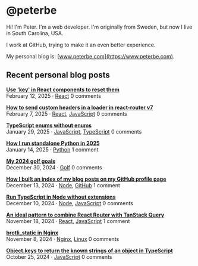 # @peterbe

Hi! I'm Peter. I'm a web developer. I'm originally from Sweden, but now I live in South Carolina, USA.

I work at GitHub, trying to make it an even better experience.

My personal blog is: [www.peterbe.com](https://www.peterbe.com).

## Recent personal blog posts

<!-- blog posts -->
[**Use 'key' in React components to reset them**](https://www.peterbe.com/plog/key-react-components-to-reset)<br>
February 12, 2025 &middot; [React](https://www.peterbe.com/oc-React) 0 comments

[**How to send custom headers in a loader in react-router v7**](https://www.peterbe.com/plog/custom-headers-loader-react-router-v7)<br>
February 7, 2025 &middot; [React](https://www.peterbe.com/oc-React), [JavaScript](https://www.peterbe.com/oc-JavaScript) 0 comments

[**TypeScript enums without enums**](https://www.peterbe.com/plog/typescript-enums-without-enums)<br>
January 29, 2025 &middot; [JavaScript](https://www.peterbe.com/oc-JavaScript), [TypeScript](https://www.peterbe.com/oc-TypeScript) 0 comments

[**How I run standalone Python in 2025**](https://www.peterbe.com/plog/run-standalone-python-2025)<br>
January 14, 2025 &middot; [Python](https://www.peterbe.com/oc-Python) 1 comment

[**My 2024 golf goals**](https://www.peterbe.com/plog/my-2024-golf-goals)<br>
December 30, 2024 &middot; [Golf](https://www.peterbe.com/oc-Golf) 0 comments

[**How I built an index of my blog posts on my GitHub profile page**](https://www.peterbe.com/plog/index-of-blog-posts-github-profile-page)<br>
December 13, 2024 &middot; [Node](https://www.peterbe.com/oc-Node), [GitHub](https://www.peterbe.com/oc-GitHub) 1 comment

[**Run TypeScript in Node without extensions**](https://www.peterbe.com/plog/run-typescript-in-node-without-extensions)<br>
December 10, 2024 &middot; [Node](https://www.peterbe.com/oc-Node), [JavaScript](https://www.peterbe.com/oc-JavaScript) 0 comments

[**An ideal pattern to combine React Router with TanStack Query**](https://www.peterbe.com/plog/ideal-pattern-react-router-with-tanstackreact-query)<br>
November 18, 2024 &middot; [React](https://www.peterbe.com/oc-React), [JavaScript](https://www.peterbe.com/oc-JavaScript) 1 comment

[**brotli_static in Nginx**](https://www.peterbe.com/plog/brotli_static-in-nginx)<br>
November 8, 2024 &middot; [Nginx](https://www.peterbe.com/oc-Nginx), [Linux](https://www.peterbe.com/oc-Linux) 0 comments

[**Object.keys to return the known strings of an object in TypeScript**](https://www.peterbe.com/plog/object.keys-known-strings-object-ts)<br>
October 25, 2024 &middot; [JavaScript](https://www.peterbe.com/oc-JavaScript) 0 comments
<!-- /blog posts -->
